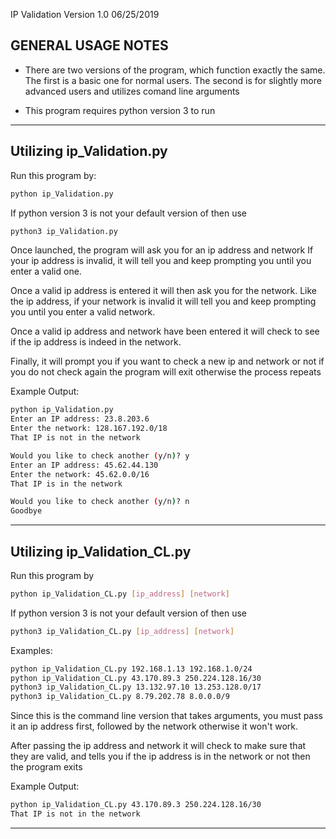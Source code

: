 IP Validation Version 1.0 06/25/2019

GENERAL USAGE NOTES
--------------------

- There are two versions of the program, which function exactly the same. 
  The first is a basic one for normal users. The second is for slightly
  more advanced users and utilizes comand line arguments

- This program requires python version 3 to run

--------------------------------------------------------------------------

Utilizing ip_Validation.py
----------------------------

Run this program by:
```bash
python ip_Validation.py 
```
If python version 3 is not your default version of then use
```bash
python3 ip_Validation.py
```

Once launched, the program will ask you for an ip address and network
If your ip address is invalid, it will tell you and keep prompting you
until you enter a valid one.

Once a valid ip address is entered it will then ask you for the network.
Like the ip address, if your network is invalid it will tell you and keep
prompting you until you enter a valid network.

Once a valid ip address and network have been entered it will check to see
if the ip address is indeed in the network.

Finally, it will prompt you if you want to check a new ip and network or not
if you do not check again the program will exit otherwise the process 
repeats

Example Output:
```bash
python ip_Validation.py
Enter an IP address: 23.8.203.6
Enter the network: 128.167.192.0/18
That IP is not in the network

Would you like to check another (y/n)? y
Enter an IP address: 45.62.44.130
Enter the network: 45.62.0.0/16 
That IP is in the network

Would you like to check another (y/n)? n
Goodbye
```

---------------------------------------------------------------------------


Utilizing ip_Validation_CL.py
-----------------------------

Run this program by
```bash
python ip_Validation_CL.py [ip_address] [network] 
```
If python version 3 is not your default version of then use
```bash
python3 ip_Validation_CL.py [ip_address] [network]
```
Examples:
```bash
python ip_Validation_CL.py 192.168.1.13 192.168.1.0/24
python ip_Validation_CL.py 43.170.89.3 250.224.128.16/30
python3 ip_Validation_CL.py 13.132.97.10 13.253.128.0/17
python3 ip_Validation_CL.py 8.79.202.78 8.0.0.0/9
```


Since this is the command line version that takes arguments, you must pass it 
an ip address first, followed by the network otherwise it won't work.

After passing the ip address and network it will check to make sure that they
are valid, and tells you if the ip address is in the network or not then the
program exits

Example Output:
```bash
python ip_Validation_CL.py 43.170.89.3 250.224.128.16/30
That IP is not in the network
```

-----------------------------------------------------------------------------
